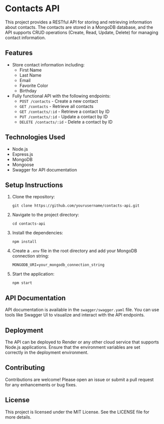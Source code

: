 # Contacts API

This project provides a RESTful API for storing and retrieving information about contacts. The contacts are stored in a MongoDB database, and the API supports CRUD operations (Create, Read, Update, Delete) for managing contact information.

## Features

- Store contact information including:
  - First Name
  - Last Name
  - Email
  - Favorite Color
  - Birthday
- Fully functional API with the following endpoints:
  - `POST /contacts` - Create a new contact
  - `GET /contacts` - Retrieve all contacts
  - `GET /contacts/:id` - Retrieve a contact by ID
  - `PUT /contacts/:id` - Update a contact by ID
  - `DELETE /contacts/:id` - Delete a contact by ID

## Technologies Used

- Node.js
- Express.js
- MongoDB
- Mongoose
- Swagger for API documentation

## Setup Instructions

1. Clone the repository:
   ```
   git clone https://github.com/yourusername/contacts-api.git
   ```

2. Navigate to the project directory:
   ```
   cd contacts-api
   ```

3. Install the dependencies:
   ```
   npm install
   ```

4. Create a `.env` file in the root directory and add your MongoDB connection string:
   ```
   MONGODB_URI=your_mongodb_connection_string
   ```

5. Start the application:
   ```
   npm start
   ```

## API Documentation

API documentation is available in the `swagger/swagger.yaml` file. You can use tools like Swagger UI to visualize and interact with the API endpoints.

## Deployment

The API can be deployed to Render or any other cloud service that supports Node.js applications. Ensure that the environment variables are set correctly in the deployment environment.

## Contributing

Contributions are welcome! Please open an issue or submit a pull request for any enhancements or bug fixes.

## License

This project is licensed under the MIT License. See the LICENSE file for more details.